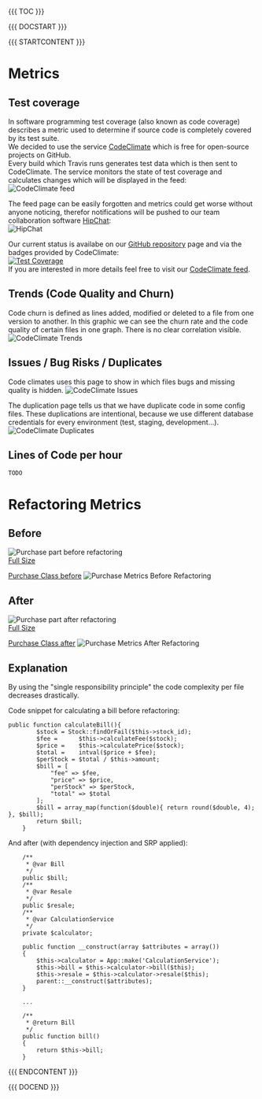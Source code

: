 {{{ TOC }}}

{{{ DOCSTART }}}

{{{ STARTCONTENT }}}

# Metrics

## Test coverage
In software programming test coverage (also known as code coverage) describes a metric used to determine if source code is completely covered by its test suite.  
We decided to use the service [CodeClimate](https://codeclimate.com/github/BrokingClub/BrokingClub) which is free for open-source projects on GitHub.  
Every build which Travis runs generates test data which is then sent to CodeClimate. The service monitors the state of test coverage and calculates changes which will be displayed in the feed:  
![CodeClimate feed](http://broking.club/img/doc/testing/codeclimate_feed.jpg)  
  
The feed page can be easily forgotten and metrics could get worse without anyone noticing, therefor notifications will be pushed to our team collaboration software [HipChat](https://www.hipchat.com/):  
![HipChat](http://broking.club/img/doc/hipchat.jpg)  
  
Our current status is availabe on our [GitHub repository](https://github.com/BrokingClub/BrokingClub) page and via the badges provided by CodeClimate:  
[![Test Coverage](https://codeclimate.com/github/BrokingClub/BrokingClub/badges/coverage.svg)](https://codeclimate.com/github/BrokingClub/BrokingClub/coverage)  
If you are interested in more details feel free to visit our [CodeClimate feed](https://codeclimate.com/github/BrokingClub/BrokingClub).

## Trends (Code Quality and Churn)
Code churn is defined as lines added, modified or deleted to a file from one version to another.
In this graphic we can see the churn rate and the code quality of certain files in one graph. There is no clear correlation visible.
![CodeClimate Trends](http://broking.club/img/doc/metrics/Trends.JPG)  

## Issues / Bug Risks / Duplicates
Code climates uses this page to show in which files bugs and missing quality is hidden.
![CodeClimate Issues](http://broking.club/img/doc/metrics/Issues.JPG)  

The duplication page tells us that we have duplicate code in some config files. These duplications are intentional, because we use different database credentials for every environment (test, staging, development...).
![CodeClimate Duplicates](http://broking.club/img/doc/metrics/Duplication.JPG)  

## Lines of Code per hour
`TODO`

# Refactoring Metrics

## Before
![Purchase part before refactoring](http://broking.club/img/doc/patterns/Refactoring_Before.jpg)  
[Full Size](http://broking.club/img/doc/patterns/Refactoring_Before.jpg)

[Purchase Class before](https://github.com/BrokingClub/BrokingClub/blob/39847ba8bbaedea9dde514a741f692cbc0519c27/laravel/app/models/Purchase.php)
![Purchase Metrics Before Refactoring](http://broking.club/img/doc/metrics/Purchase_before.JPG)


## After
![Purchase part after refactoring](http://broking.club/img/doc/patterns/Refactoring_After.jpg)  
[Full Size](http://broking.club/img/doc/patterns/Refactoring_After.jpg)

[Purchase Class after](https://github.com/BrokingClub/BrokingClub/blob/master/laravel/app/models/Purchase.php)
![Purchase Metrics After Refactoring](http://broking.club/img/doc/metrics/Purchase_after.JPG)

## Explanation
By using the "single responsibility principle" the code complexity per file decreases drastically.

Code snippet for calculating a bill before refactoring:
```
public function calculateBill(){
        $stock = Stock::findOrFail($this->stock_id);
        $fee =      $this->calculateFee($stock);
        $price =    $this->calculatePrice($stock);
        $total =    intval($price + $fee);
        $perStock = $total / $this->amount;
        $bill = [
            "fee" => $fee,
            "price" => $price,
            "perStock" => $perStock,
            "total" => $total
        ];
        $bill = array_map(function($double){ return round($double, 4); }, $bill);
        return $bill;
    }
```

And after (with dependency injection and SRP applied):
```
    /**
     * @var Bill
     */
    public $bill;
    /**
     * @var Resale
     */
    public $resale;
    /**
     * @var CalculationService
     */
    private $calculator;

    public function __construct(array $attributes = array())
    {
        $this->calculator = App::make('CalculationService');
        $this->bill = $this->calculator->bill($this);
        $this->resale = $this->calculator->resale($this);
        parent::__construct($attributes);
    }
    
    ...
    
    /**
     * @return Bill
     */
    public function bill()
    {
        return $this->bill;
    }    
```

{{{ ENDCONTENT }}}

{{{ DOCEND }}}
